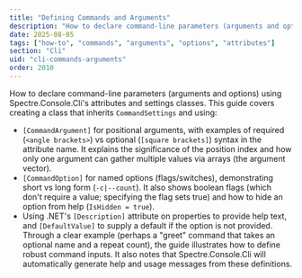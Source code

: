 ```yaml
---
title: "Defining Commands and Arguments"
description: "How to declare command-line parameters (arguments and options) using Spectre.Console.Cli's attributes and settings classes"
date: 2025-08-05
tags: ["how-to", "commands", "arguments", "options", "attributes"]
section: "Cli"
uid: "cli-commands-arguments"
order: 2010
---
```


How to declare command-line parameters (arguments and options) using Spectre.Console.Cli's attributes and settings classes. This guide covers creating a class that inherits `CommandSettings` and using:

* `[CommandArgument]` for positional arguments, with examples of required (`<angle brackets>`) vs optional (`[square brackets]`) syntax in the attribute name. It explains the significance of the position index and how only one argument can gather multiple values via arrays (the argument vector).
* `[CommandOption]` for named options (flags/switches), demonstrating short vs long form (`-c|--count`). It also shows boolean flags (which don't require a value; specifying the flag sets true) and how to hide an option from help (`IsHidden = true`).
* Using .NET's `[Description]` attribute on properties to provide help text, and `[DefaultValue]` to supply a default if the option is not provided.
  Through a clear example (perhaps a "greet" command that takes an optional name and a repeat count), the guide illustrates how to define robust command inputs. It also notes that Spectre.Console.Cli will automatically generate help and usage messages from these definitions.